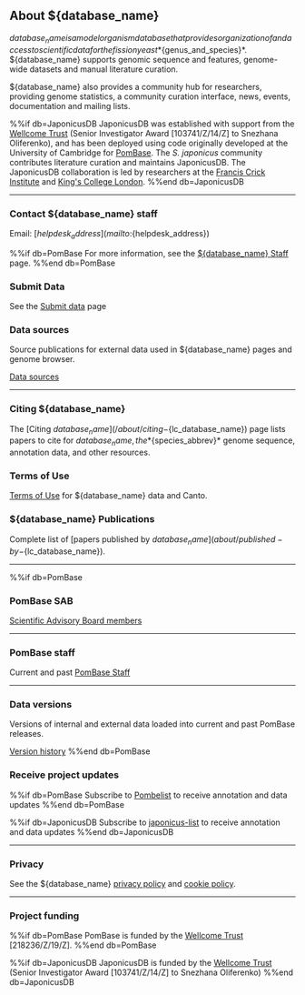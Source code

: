 ## About ${database_name}

${database_name} is a model organism database that provides organization of
and access to scientific data for the fission yeast
*${genus_and_species}*. ${database_name} supports genomic sequence and
features, genome-wide datasets and manual literature curation.

${database_name} also provides a community hub for researchers, providing
genome statistics, a community curation interface, news, events,
documentation and mailing lists.

%%if db=JaponicusDB
JaponicusDB was established with support from the [Wellcome
Trust](https://wellcome.org/) (Senior Investigator Award
[103741/Z/14/Z] to Snezhana Oliferenko), and has been deployed using
code originally developed at the University of Cambridge for
[PomBase](https://www.pombase.org/). The *S. japonicus* community
contributes literature curation and maintains JaponicusDB. The
JaponicusDB collaboration is led by researchers at the [Francis Crick
Institute](https://www.crick.ac.uk/) and [King's College
London](https://www.kcl.ac.uk/).
%%end db=JaponicusDB

------------------------------------

### Contact ${database_name} staff

Email: [${helpdesk_address}](mailto:${helpdesk_address})

%%if db=PomBase
For more information, see the [${database_name} Staff](about/pombase-staff) page.
%%end db=PomBase

### Submit Data

See the [Submit data](submit-data) page

### Data sources

Source publications for external data used in ${database_name} pages and genome browser.

[Data sources](about/data-sources)

------------------------------------

### Citing ${database_name}

The [Citing ${database_name}](/about/citing-${lc_database_name}) page lists papers to cite
for ${database_name}, the *${species_abbrev}* genome sequence, annotation data, and
other resources.

### Terms of Use

[Terms of Use](about/terms-of-use) for ${database_name} data and Canto.

### ${database_name} Publications

Complete list of [papers published by ${database_name}](about/published-by-${lc_database_name}).

------------------------------------

%%if db=PomBase
### PomBase SAB

[Scientific Advisory Board members](about/pombase-sab)

------------------------------------

### PomBase staff

Current and past [PomBase Staff](about/pombase-staff)

------------------------------------

### Data versions

Versions of internal and external data loaded into current and past
PomBase releases.

[Version history](about/version-history)
%%end db=PomBase

### Receive project updates

%%if db=PomBase
Subscribe to [Pombelist](https://lists.cam.ac.uk/sympa/info/ucam-pombelist) to receive
annotation and data updates
%%end db=PomBase

%%if db=JaponicusDB
Subscribe to [japonicus-list](https://mailman.kcl.ac.uk/mailman/listinfo/japonicus-list) to receive
annotation and data updates
%%end db=JaponicusDB

------------------------------------

### Privacy

See the ${database_name} [privacy policy](about/privacy-policy) and [cookie policy](about/cookie-policy).

------------------------------------

### Project funding
%%if db=PomBase
PomBase is funded by the [Wellcome Trust](https://wellcome.ac.uk/) \[218236/Z/19/Z\].
%%end db=PomBase

%%if db=JaponicusDB
JaponicusDB is funded by the [Wellcome Trust](https://wellcome.org/)
(Senior Investigator Award \[103741/Z/14/Z\] to Snezhana Oliferenko)
%%end db=JaponicusDB

